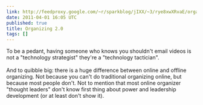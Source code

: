 ```yaml
---
link: http://feedproxy.google.com/~r/sparkblog/jIXX/~3/rye8xwXRvaE/organizing-20
date: 2011-04-01 16:05 UTC
published: true
title: Organizing 2.0
tags: []
---
```


To be a pedant, having someone who knows you shouldn't email videos is not a "technology strategist" they're a "technology tactician".<br><br>And to quibble big: there is a huge difference between online and offline organizing. Not because you can't do traditional organizing online, but because most people don't. Not to mention that most online organizer "thought leaders" don't know first thing about power and leadership development (or at least don't show it).
